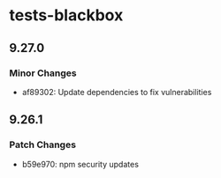 # tests-blackbox

## 9.27.0

### Minor Changes

- af89302: Update dependencies to fix vulnerabilities

## 9.26.1

### Patch Changes

- b59e970: npm security updates
